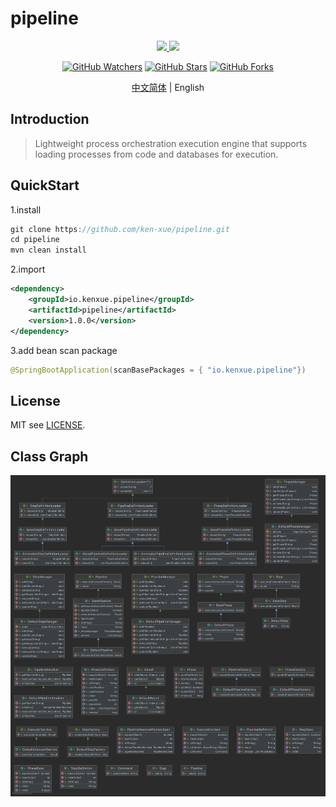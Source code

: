 # pipeline


<p align="center">
  <a href="https://github.com/ken-xue/pipeline/blob/master/LICENSE">
    <img src="https://img.shields.io/static/v1?label=license&message=MIT&color=green">
  </a>
  <a href="https://www.oracle.com/java">
    <img src="https://img.shields.io/static/v1?label=JDK&message=1.8&color=red">
  </a>
</p>
<p align="center">
<a title="GitHub Watchers" target="_blank" href="https://github.com/ken-xue/pipeline/watchers"><img alt="GitHub Watchers" src="https://img.shields.io/github/watchers/ken-xue/pipeline.svg?label=Watchers&style=social"></a>  
  <a title="GitHub Stars" target="_blank" href="https://github.com/ken-xue/pipeline/stargazers"><img alt="GitHub Stars" src="https://img.shields.io/github/stars/ken-xue/pipeline.svg?label=Stars&style=social"></a>  
  <a title="GitHub Forks" target="_blank" href="https://github.com/ken-xue/pipeline/network/members"><img alt="GitHub Forks" src="https://img.shields.io/github/forks/ken-xue/pipeline.svg?label=Forks&style=social"></a>
</p>

<p align="center"><a title="Chinese" href="README.md"> 中文简体</a>  |  English</p>

## Introduction

> Lightweight process orchestration execution engine that supports loading processes from code and databases for execution.

## QuickStart

1.install
```java
git clone https://github.com/ken-xue/pipeline.git
cd pipeline
mvn clean install
```
2.import
```xml
<dependency>
    <groupId>io.kenxue.pipeline</groupId>
    <artifactId>pipeline</artifactId>
    <version>1.0.0</version>
</dependency>
```
3.add bean scan package

```java
@SpringBootApplication(scanBasePackages = { "io.kenxue.pipeline"})
```

## License

MIT see [LICENSE](./LICENSE).

## Class Graph

![img](pipeline.png)

